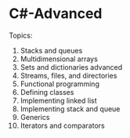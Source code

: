 # C#-Advanced
Topics: 

1.	Stacks and queues  
2.	Multidimensional arrays  
3.	Sets and dictionaries advanced 
4.	Streams, files, and directories
5.	Functional programming
6.	Defining classes
7.	Implementing linked list
8.	Implementing stack and queue
9.	Generics  
10.	Iterators and comparators
